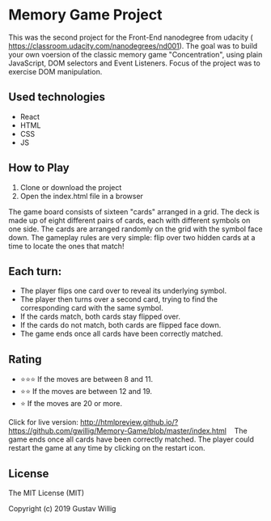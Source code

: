 # Memory Game Project
This was the second project for the Front-End nanodegree from udacity ( https://classroom.udacity.com/nanodegrees/nd001).  The goal was to build your own voersion of the classic memory game "Concentration", using plain JavaScript, DOM selectors and Event Listeners.
Focus of the project was to exercise DOM manipulation.
## Used technologies
* React
* HTML
* CSS
* JS


## How to Play
1. Clone or download the project
2. Open the index.html file in a browser 

The game board consists of sixteen "cards" arranged in a grid. The deck is made up of eight different pairs of cards, each with different symbols on one side. The cards are arranged randomly on the grid with the symbol face down. The gameplay rules are very simple: flip over two hidden cards at a time to locate the ones that match!

## Each turn:

* The player flips one card over to reveal its underlying symbol.
* The player then turns over a second card, trying to find the corresponding card with the same symbol.
* If the cards match, both cards stay flipped over.
* If the cards do not match, both cards are flipped face down.
* The game ends once all cards have been correctly matched.

## Rating

* ⭐️⭐️⭐️ If the moves are between 8 and 11.
* ⭐️⭐️ If the moves are between 12 and 19.
* ⭐️ If the moves are 20 or more.

Click for live version: http://htmlpreview.github.io/?https://github.com/gwillig/Memory-Game/blob/master/index.html &nbsp;&nbsp;
The game ends once all cards have been correctly matched. The player could restart the game at any time by clicking on the restart icon.

## License
The MIT License (MIT)

Copyright (c) 2019 Gustav Willig

